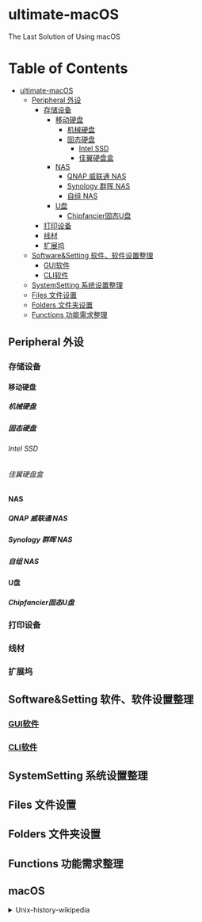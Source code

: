 # ultimate-macOS
The Last Solution of Using macOS

Table of Contents
=================

   * [ultimate-macOS]()
      * [Peripheral 外设]()
         * [存储设备]()
            * [移动硬盘]()
               * [机械硬盘]()
               * [固态硬盘]()
                  * [Intel SSD]()
                  * [佳翼硬盘盒]()
            * [NAS]()
               * [QNAP 威联通 NAS]()
               * [Synology 群晖 NAS]()
               * [自组 NAS]()
            * [U盘]()
               * [Chipfancier固态U盘]()
         * [打印设备]()
         * [线材]()
         * [扩展坞]()
      * [Software&amp;Setting 软件、软件设置整理]()
         * [<a href="https://github.com/suliveevil/ultimate-macOS/tree/master/Software&Setting/GUI/README.md">GUI软件</a>]()
         * [<a href="https://github.com/suliveevil/ultimate-macOS/tree/master/Software&Setting/CLI/README.md">CLI软件</a>]()
      * [SystemSetting 系统设置整理]()
      * [Files 文件设置]()
      * [Folders 文件夹设置]()
      * [Functions 功能需求整理]()

## Peripheral 外设

### 存储设备

#### 移动硬盘

##### 机械硬盘

##### 固态硬盘

###### Intel SSD



###### 佳翼硬盘盒

#### NAS

##### QNAP 威联通 NAS

##### Synology 群晖 NAS

##### 自组 NAS

#### U盘

##### Chipfancier固态U盘



### 打印设备

### 线材

### 扩展坞

## Software&Setting 软件、软件设置整理

### [GUI软件](https://github.com/suliveevil/ultimate-macOS/tree/master/Software%26Setting/GUI/README.md)

### [CLI软件](https://github.com/suliveevil/ultimate-macOS/tree/master/Software%26Setting/CLI/README.md)

## SystemSetting 系统设置整理

## Files 文件设置

## Folders 文件夹设置

## Functions 功能需求整理



## macOS

<details> <summary> Unix-history-wikipedia </summary> <p float="left">  <bt><img src='https://github.com/suliveevil/ultimate-macOS/blob/master/Resources/Unix_history_wikipedia.svg' />  </p></details> 

